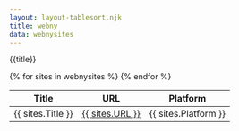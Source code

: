 ```yaml
---
layout: layout-tablesort.njk
title: webny
data: webnysites
---
```

{{title}}
 




<table id="dmv" class="display">
<thead class="">
<tr>
<th>Title</th> 
<th>URL</th>
<th>Platform</th>
<!-- <th>server</th>
<th>agency</th>
<th>cluster</th> -->
</tr>
</thead>
<tbody>
{% for sites in webnysites %} 
<tr> 
<td>{{ sites.Title }}</td>
<td><a href="{{ sites.URL }}">{{ sites.URL }}</a></td>
<td>{{ sites.Platform }}</td>
<!-- <td>{{ sites.Server }}</td>
<td>{{ sites.Agency }}</td>
<td>{{ sites.Cluster }}</td> -->
</tr>
{% endfor %}
</tbody>
<tfoot> 
<tr>
<td></td>
<td></td>
</tr>
</tfoot>
</table>